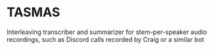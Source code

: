 # TASMAS
Interleaving transcriber and summarizer for stem-per-speaker audio recordings, such as Discord calls recorded by Craig or a similar bot

